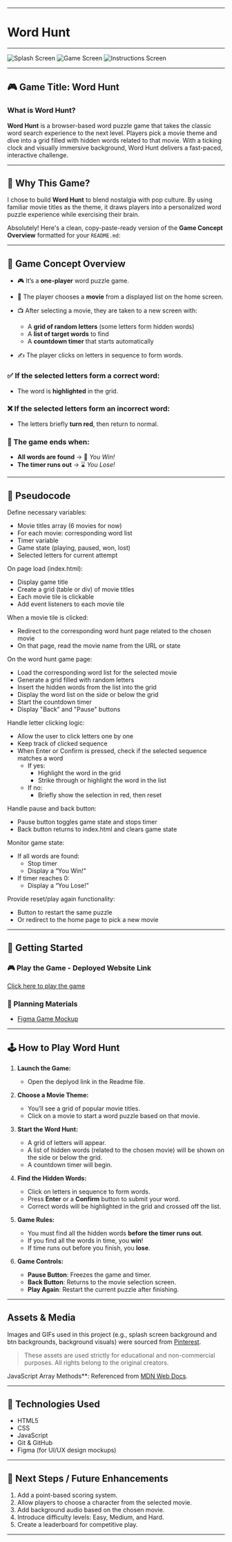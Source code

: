 
---

# Word Hunt

---

![Splash Screen](../Assets/splashScreen.png)
![Game Screen](../Assets/wordHuntScreen.png)
![Instructions Screen](../Assets/instructionsPopup.png)

---

## 🎮 Game Title: Word Hunt

### What is Word Hunt?

**Word Hunt** is a browser-based word puzzle game that takes the classic word search experience to the next level. Players pick a movie theme and dive into a grid filled with hidden words related to that movie. With a ticking clock and visually immersive background, Word Hunt delivers a fast-paced, interactive challenge.

---

## 🌟 Why This Game?

I chose to build **Word Hunt** to blend nostalgia with pop culture. By using familiar movie titles as the theme, it draws players into a personalized word puzzle experience while exercising their brain.

Absolutely! Here's a clean, copy-paste-ready version of the **Game Concept Overview** formatted for your `README.md`:

---

## 🧠 Game Concept Overview

* 🎮 It’s a **one-player** word puzzle game.
* 🧩 The player chooses a **movie** from a displayed list on the home screen.
* 📺 After selecting a movie, they are taken to a new screen with:

  * A **grid of random letters** (some letters form hidden words)
  * A **list of target words** to find
  * A **countdown timer** that starts automatically
* ✍️ The player clicks on letters in sequence to form words.

### ✅ If the selected letters form a correct word:

* The word is **highlighted** in the grid.

### ❌ If the selected letters form an incorrect word:

* The letters briefly **turn red**, then return to normal.

### 🏁 The game ends when:

* **All words are found** → 🎉 *You Win!*
* **The timer runs out** → ⌛ *You Lose!*


---

## 🧠 Pseudocode

Define necessary variables:
- Movie titles array (6 movies for now)
- For each movie: corresponding word list
- Timer variable
- Game state (playing, paused, won, lost)
- Selected letters for current attempt

On page load (index.html):
- Display game title
- Create a grid (table or div) of movie titles
- Each movie tile is clickable
- Add event listeners to each movie tile

When a movie tile is clicked:
- Redirect to the corresponding word hunt page related to the chosen movie
- On that page, read the movie name from the URL or state

On the word hunt game page:
- Load the corresponding word list for the selected movie
- Generate a grid filled with random letters
- Insert the hidden words from the list into the grid
- Display the word list on the side or below the grid
- Start the countdown timer
- Display "Back" and "Pause" buttons

Handle letter clicking logic:
- Allow the user to click letters one by one
- Keep track of clicked sequence
- When Enter or Confirm is pressed, check if the selected sequence matches a word
    - If yes:
        - Highlight the word in the grid
        - Strike through or highlight the word in the list
    - If no:
        - Briefly show the selection in red, then reset

Handle pause and back button:
- Pause button toggles game state and stops timer
- Back button returns to index.html and clears game state

Monitor game state:
- If all words are found:
    - Stop timer
    - Display a “You Win!”
- If timer reaches 0:
    - Display a “You Lose!”

Provide reset/play again functionality:
- Button to restart the same puzzle
- Or redirect to the home page to pick a new movie

---

## 🚀 Getting Started

### 🎮 Play the Game - Deployed Website Link

[Click here to play the game](https://fatima13kh.github.io/word-hunt-browser-based-game-project/)


### 📝 Planning Materials

* [Figma Game Mockup](https://www.figma.com/design/cna0r7vO70npfzpmsqFogU/Untitled?node-id=0-1&t=AohlFmVs1LWlfB8T-1)

---

## 🕹️ How to Play Word Hunt

1. **Launch the Game:**

   * Open the deplyod link in the Readme file.

2. **Choose a Movie Theme:**

   * You’ll see a grid of popular movie titles.
   * Click on a movie to start a word puzzle based on that movie.

3. **Start the Word Hunt:**

   * A grid of letters will appear.
   * A list of hidden words (related to the chosen movie) will be shown on the side or below the grid.
   * A countdown timer will begin.

4. **Find the Hidden Words:**

   * Click on letters in sequence to form words.
   * Press **Enter** or a **Confirm** button to submit your word.
   * Correct words will be highlighted in the grid and crossed off the list.

5. **Game Rules:**

   * You must find all the hidden words **before the timer runs out**.
   * If you find all the words in time, you **win**!
   * If time runs out before you finish, you **lose**.

6. **Game Controls:**

   * **Pause Button**: Freezes the game and timer.
   * **Back Button**: Returns to the movie selection screen.
   * **Play Again**: Restart the current puzzle after finishing.

---

## Assets & Media

Images and GIFs used in this project (e.g., splash screen background and btn backgrounds, background visuals) were sourced from [Pinterest](https://www.pinterest.com/).

> These assets are used strictly for educational and non-commercial purposes. All rights belong to the original creators.

JavaScript Array Methods**: Referenced from [MDN Web Docs](https://developer.mozilla.org/en-US/docs/Web/JavaScript/Reference/Global_Objects/Array).

---

## 🧪 Technologies Used

* HTML5
* CSS
* JavaScript 
* Git & GitHub
* Figma (for UI/UX design mockups)

---

## 🎯 Next Steps / Future Enhancements

1. Add a point-based scoring system.
2. Allow players to choose a character from the selected movie.
3. Add background audio based on the chosen movie.
4. Introduce difficulty levels: Easy, Medium, and Hard.
5. Create a leaderboard for competitive play.

---





